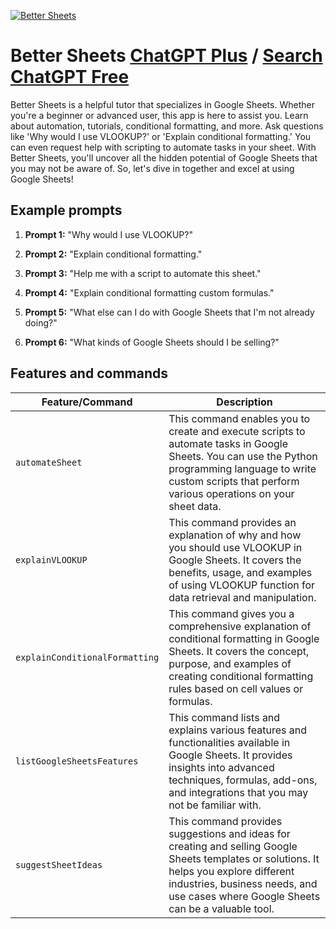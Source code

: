 
[![Better Sheets](https://files.oaiusercontent.com/file-KDGb4jlVrABdySnSkm0oS2do?se=2123-10-16T22%3A01%3A29Z&sp=r&sv=2021-08-06&sr=b&rscc=max-age%3D31536000%2C%20immutable&rscd=attachment%3B%20filename%3Dcoffee%2520SQUARE.png&sig=lPfARFtjOY8/Rw6ScDzO1eBQiOLcXy6YnShhC5U5PjU%3D)](https://chat.openai.com/g/g-Ht84oYrx6-better-sheets)

# Better Sheets [ChatGPT Plus](https://chat.openai.com/g/g-Ht84oYrx6-better-sheets) / [Search ChatGPT Free](https://gptcall.net/index.html#/?search=Better%20Sheets)

Better Sheets is a helpful tutor that specializes in Google Sheets. Whether you're a beginner or advanced user, this app is here to assist you. Learn about automation, tutorials, conditional formatting, and more. Ask questions like 'Why would I use VLOOKUP?' or 'Explain conditional formatting.' You can even request help with scripting to automate tasks in your sheet. With Better Sheets, you'll uncover all the hidden potential of Google Sheets that you may not be aware of. So, let's dive in together and excel at using Google Sheets!

## Example prompts

1. **Prompt 1:** "Why would I use VLOOKUP?"

2. **Prompt 2:** "Explain conditional formatting."

3. **Prompt 3:** "Help me with a script to automate this sheet."

4. **Prompt 4:** "Explain conditional formatting custom formulas."

5. **Prompt 5:** "What else can I do with Google Sheets that I'm not already doing?"

6. **Prompt 6:** "What kinds of Google Sheets should I be selling?"


## Features and commands

| Feature/Command | Description |
| --- | --- |
| `automateSheet` | This command enables you to create and execute scripts to automate tasks in Google Sheets. You can use the Python programming language to write custom scripts that perform various operations on your sheet data. |
| `explainVLOOKUP` | This command provides an explanation of why and how you should use VLOOKUP in Google Sheets. It covers the benefits, usage, and examples of using VLOOKUP function for data retrieval and manipulation. |
| `explainConditionalFormatting` | This command gives you a comprehensive explanation of conditional formatting in Google Sheets. It covers the concept, purpose, and examples of creating conditional formatting rules based on cell values or formulas. |
| `listGoogleSheetsFeatures` | This command lists and explains various features and functionalities available in Google Sheets. It provides insights into advanced techniques, formulas, add-ons, and integrations that you may not be familiar with. |
| `suggestSheetIdeas` | This command provides suggestions and ideas for creating and selling Google Sheets templates or solutions. It helps you explore different industries, business needs, and use cases where Google Sheets can be a valuable tool. |


